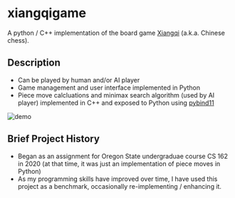 
# xiangqigame 
A python / C++ implementation of the board game [Xiangqi](https://en.wikipedia.org/wiki/Xiangqi) (a.k.a. Chinese chess).

## Description

* Can be played by human and/or AI player
* Game management and user interface implemented in Python
* Piece move calcluations and minimax search algorithm (used by AI player) implemented in C++ and exposed to Python using [pybind11](https://github.com/pybind/pybind11)

![demo](doc/xiangqigame_demo.gif)

## Brief Project History
* Began as an assignment for Oregon State undergraduae course CS 162 in 2020 (at that time, it was just an implementation of piece moves in Python)
* As my programming skills have improved over time, I have used this project as a benchmark, occasionally re-implementing / enhancing it.
